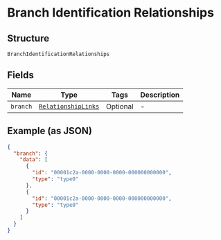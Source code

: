 
# Branch Identification Relationships

## Structure

`BranchIdentificationRelationships`

## Fields

| Name | Type | Tags | Description |
|  --- | --- | --- | --- |
| `branch` | [`RelationshipLinks`](../../doc/models/relationship-links.md) | Optional | - |

## Example (as JSON)

```json
{
  "branch": {
    "data": [
      {
        "id": "00001c2a-0000-0000-0000-000000000000",
        "type": "type0"
      },
      {
        "id": "00001c2a-0000-0000-0000-000000000000",
        "type": "type0"
      }
    ]
  }
}
```

